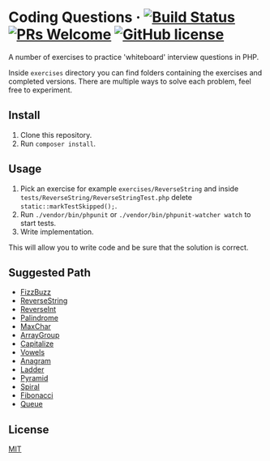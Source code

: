# Coding Questions · [![Build Status](https://travis-ci.com/azdanov/questions.svg?branch=master)](https://travis-ci.com/azdanov/questions) [![PRs Welcome](https://img.shields.io/badge/PRs-welcome-blue.svg)](http://makeapullrequest.com) [![GitHub license](https://img.shields.io/badge/license-MIT-blue.svg)](https://github.com/azdanov/questions/blob/master/LICENSE)

A number of exercises to practice 'whiteboard' interview questions in PHP.

Inside `exercises` directory you can find folders containing the exercises and completed versions.
There are multiple ways to solve each problem, feel free to experiment.

## Install

1. Clone this repository.
2. Run `composer install`.

## Usage

1. Pick an exercise for example `exercises/ReverseString` and inside `tests/ReverseString/ReverseStringTest.php` delete `static::markTestSkipped();`.
2. Run `./vendor/bin/phpunit` or `./vendor/bin/phpunit-watcher watch` to start tests.
3. Write implementation.

This will allow you to write code and be sure that the solution is correct.

## Suggested Path

* [FizzBuzz](./exercises/FizzBuzz/FizzBuzz.php)
* [ReverseString](./exercises/ReverseString/ReverseString.php)
* [ReverseInt](./exercises/ReverseInt/ReverseInt.php)
* [Palindrome](./exercises/Palindrome/Palindrome.php)
* [MaxChar](./exercises/MaxChar/MaxChar.php)
* [ArrayGroup](./exercises/ArrayGroup/ArrayGroup.php)
* [Capitalize](./exercises/Capitalize/Capitalize.php)
* [Vowels](./exercises/Vowels/Vowels.php)
* [Anagram](./exercises/Anagram/Anagram.php)
* [Ladder](./exercises/Ladder/Ladder.php)
* [Pyramid](./exercises/Pyramid/Pyramid.php)
* [Spiral](./exercises/Spiral/Spiral.php)
* [Fibonacci](./exercises/Fibonacci/Fibonacci.php)
* [Queue](./exercises/Queue/Queue.php)

## License

[MIT](./LICENSE)